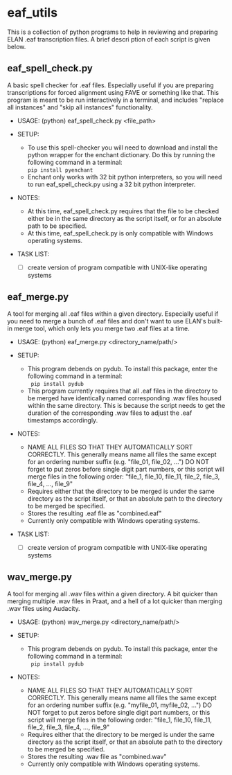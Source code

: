 # eaf_utils
This is a collection of python programs to help in reviewing and preparing ELAN .eaf transcription files. A brief descri
ption of each script is given below.

## eaf_spell_check.py
A basic spell checker for .eaf files. Especially useful if you are preparing transcriptions for forced alignment using 
FAVE or something like that. This program is meant to be run interactively in a terminal, and includes "replace all 
instances" and "skip all instances" functionality. 

* USAGE: (python) eaf_spell_check.py \<file_path\>
  
* SETUP:  
  * To use this spell-checker you will need to download and install the python wrapper for the enchant dictionary. Do 
  this by running the following command in a terminal:  
  ```pip install pyenchant```
  * Enchant only works with 32 bit python interpreters, so you will need to run eaf_spell_check.py using a 32 bit 
  python interpreter.
  
* NOTES:  
  * At this time, eaf_spell_check.py requires that the file to be checked either be in the same directory as the script 
  itself, or for an absolute path to be specified.
  * At this time, eaf_spell_check.py is only compatible with Windows operating systems.
  
* TASK LIST:  
  - [ ] create version of program compatible with UNIX-like operating systems
    
## eaf_merge.py
A tool for merging all .eaf files within a given directory. Especially useful if you need to merge a bunch of .eaf files
and don't want to use ELAN's built-in merge tool, which only lets you merge two .eaf files at a time.

* USAGE: (python) eaf_merge.py \<directory_name/path/>

* SETUP: 
  * This program debends on pydub. To install this package, enter the following command in a terminal:  
  ``` pip install pydub```
  * This program currently requires that all .eaf files in the directory to be merged have identically named 
  corresponding .wav files housed within the same directory. This is because the script needs to get the duration 
  of the corresponding .wav files to adjust the .eaf timestamps accordingly.
  
* NOTES:
  * NAME ALL FILES SO THAT THEY AUTOMATICALLY SORT CORRECTLY. This generally means name all files the same except for 
  an ordering number suffix (e.g. "file_01, file_02, ...")
  DO NOT forget to put zeros before single digit part numbers, or this script 
  will merge files in the following order: "file_1, file_10, file_11, file_2, file_3, file_4, ..., file_9"
  * Requires either that the directory to be merged is under the same directory as the script itself, or that an 
  absolute path to the directory to be merged be specified.
  * Stores the resulting .eaf file as "combined.eaf"
  * Currently only compatible with Windows operating systems.
  
* TASK LIST:  
  - [ ] create version of program compatible with UNIX-like operating systems

## wav_merge.py
A tool for merging all .wav files within a given directory. A bit quicker than merging multiple .wav files in Praat,
and a hell of a lot quicker than merging .wav files using Audacity.

* USAGE: (python) wav_merge.py \<directory_name/path/>

* SETUP: 
  * This program debends on pydub. To install this package, enter the following command in a terminal:  
  ``` pip install pydub```

* NOTES:
  * NAME ALL FILES SO THAT THEY AUTOMATICALLY SORT CORRECTLY. This generally means name all files the same except for 
  an ordering number suffix (e.g. "myfile_01, myfile_02, ...")
  DO NOT forget to put zeros before single digit part numbers, or this script 
  will merge files in the following order: "file_1, file_10, file_11, file_2, file_3, file_4, ..., file_9"
  * Requires either that the directory to be merged is under the same directory as the script itself, or that an 
  absolute path to the directory to be merged be specified.
  * Stores the resulting .wav file as "combined.wav"
  * Currently only compatible with Windows operating systems.


